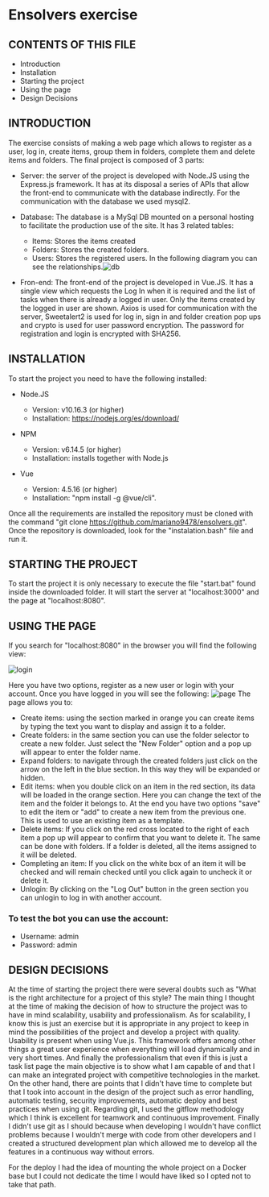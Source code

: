 # Ensolvers exercise

CONTENTS OF THIS FILE
---------------------

 * Introduction
 * Installation
 * Starting the project
 * Using the page
 * Design Decisions


INTRODUCTION
------------

The exercise consists of making a web page which allows to register as a user, log in, create items, group them in folders, complete them and delete items and folders.
The final project is composed of 3 parts:

- Server: the server of the project is developed with Node.JS using the Express.js framework. It has at its disposal a series of APIs that allow the front-end to communicate with the database indirectly. For the communication with the database we used mysql2.

- Database: The database is a MySql DB mounted on a personal hosting to facilitate the production use of the site. It has 3 related tables:
	- Items: Stores the items created
	- Folders: Stores the created folders.
	- Users: Stores the registered users.
	In the following diagram you can see the relationships.![db](https://github.com/mariano9478/ensolvers/support/db.jpg)
	
- Fron-end: The front-end of the project is developed in Vue.JS. It has a single view which requests the Log In when it is required and the list of tasks when there is already a logged in user. Only the items created by the logged in user are shown. Axios is used for communication with the server, Sweetalert2 is used for log in, sign in and folder creation pop ups and crypto is used for user password encryption. The password for registration and login is encrypted with SHA256.

INSTALLATION
------------

To start the project you need to have the following installed:

* Node.JS 

  * Version: v10.16.3 (or higher)
  * Installation: https://nodejs.org/es/download/

* NPM 

  * Version: v6.14.5 (or higher)
  * Installation: installs together with Node.js

* Vue

  * Version: 4.5.16 (or higher)
  * Installation: "npm install -g @vue/cli".

Once all the requirements are installed the repository must be cloned with the command "git clone https://github.com/mariano9478/ensolvers.git". Once the repository is downloaded, look for the "instalation.bash" file and run it.

  


STARTING THE PROJECT
----------------

To start the project it is only necessary to execute the file "start.bat" found inside the downloaded folder. It will start the server at "localhost:3000" and the page at "localhost:8080".


USING THE PAGE
-------------

If you search for "localhost:8080" in the browser you will find the following view:

![login](https://github.com/mariano9478/ensolvers/support/login.jpg)

Here you have two options, register as a new user or login with your account. Once you have logged in you will see the following:
![page](https://github.com/mariano9478/ensolvers/support/page.jpg)
The page allows you to:

- Create items: using the section marked in orange you can create items by typing the text you want to display and assign it to a folder.
- Create folders: in the same section you can use the folder selector to create a new folder. Just select the "New Folder" option and a pop up will appear to enter the folder name.
- Expand folders: to navigate through the created folders just click on the arrow on the left in the blue section. In this way they will be expanded or hidden.
- Edit items: when you double click on an item in the red section, its data will be loaded in the orange section. Here you can change the text of the item and the folder it belongs to. At the end you have two options "save" to edit the item or "add" to create a new item from the previous one. This is used to use an existing item as a template.
- Delete items: If you click on the red cross located to the right of each item a pop up will appear to confirm that you want to delete it. The same can be done with folders. If a folder is deleted, all the items assigned to it will be deleted.
- Completing an item: If you click on the white box of an item it will be checked and will remain checked until you click again to uncheck it or delete it.
- Unlogin: By clicking on the "Log Out" button in the green section you can unlogin to log in with another account.

### To test the bot you can use the account:
* Username: admin
* Password: admin


DESIGN DECISIONS
----------------

At the time of starting the project there were several doubts such as "What is the right architecture for a project of this style? The main thing I thought at the time of making the decision of how to structure the project was to have in mind scalability, usability and professionalism. As for scalability, I know this is just an exercise but it is appropriate in any project to keep in mind the possibilities of the project and develop a project with quality. Usability is present when using Vue.js. This framework offers among other things a great user experience when everything will load dynamically and in very short times. And finally the professionalism that even if this is just a task list page the main objective is to show what I am capable of and that I can make an integrated project with competitive technologies in the market.
On the other hand, there are points that I didn't have time to complete but that I took into account in the design of the project such as error handling, automatic testing, security improvements, automatic deploy and best practices when using git.
Regarding git, I used the gitflow methodology which I think is excellent for teamwork and continuous improvement. Finally I didn't use git as I should because when developing I wouldn't have conflict problems because I wouldn't merge with code from other developers and I created a structured development plan which allowed me to develop all the features in a continuous way without errors.

For the deploy I had the idea of mounting the whole project on a Docker base but I could not dedicate the time I would have liked so I opted not to take that path.
